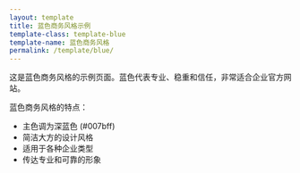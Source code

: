 ```yaml
---
layout: template
title: 蓝色商务风格示例
template-class: template-blue
template-name: 蓝色商务风格
permalink: /template/blue/
---
```


<p>这是蓝色商务风格的示例页面。蓝色代表专业、稳重和信任，非常适合企业官方网站。</p>

<p>蓝色商务风格的特点：</p>
<ul>
  <li>主色调为深蓝色 (#007bff)</li>
  <li>简洁大方的设计风格</li>
  <li>适用于各种企业类型</li>
  <li>传达专业和可靠的形象</li>
</ul>